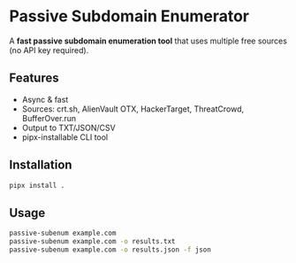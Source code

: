 # Passive Subdomain Enumerator

A **fast passive subdomain enumeration tool** that uses multiple free sources (no API key required).

## Features
- Async & fast
- Sources: crt.sh, AlienVault OTX, HackerTarget, ThreatCrowd, BufferOver.run
- Output to TXT/JSON/CSV
- pipx-installable CLI tool

## Installation
```bash
pipx install .
```

## Usage
```bash
passive-subenum example.com
passive-subenum example.com -o results.txt
passive-subenum example.com -o results.json -f json
```
